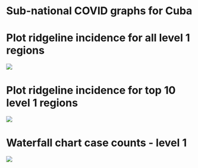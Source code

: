 Sub-national COVID graphs for Cuba
================

# Plot ridgeline incidence for all level 1 regions

![](/covidregionaldatagraphs/images/Cuba-ridgeline-all-level-1-graphs-1.png)<!-- -->

# Plot ridgeline incidence for top 10 level 1 regions

![](/covidregionaldatagraphs/images/Cuba-ridgeline-top-ten-level-1-graphs-1.png)<!-- -->

# Waterfall chart case counts - level 1

![](/covidregionaldatagraphs/images/Cuba-waterfall-case-count-level-1-1.png)<!-- -->
